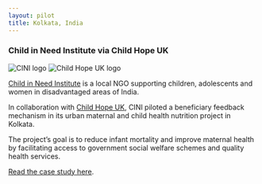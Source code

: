```yaml
---
layout: pilot
title: Kolkata, India
---
```

### Child in Need Institute via Child Hope UK

![CINI logo]({{site.baseurl}}/public/img/logos/cini.png)
![Child Hope UK logo]({{site.baseurl}}/public/img/logos/childhope.png)

[Child in Need Institute](http://www.cini-india.org) is a local NGO supporting children, adolescents and women in disadvantaged areas of India.

In collaboration with [Child Hope UK](http://www.childhope.org.uk), CINI piloted a beneficiary feedback mechanism in its urban maternal and child health nutrition project in Kolkata.

The project’s goal is to reduce infant mortality and improve maternal health by facilitating access to government social welfare schemes and quality health services.  

[Read the case study here](http://cdn.worldvision.org.uk/files/9714/6056/3426/CINI_India1.pdf).
